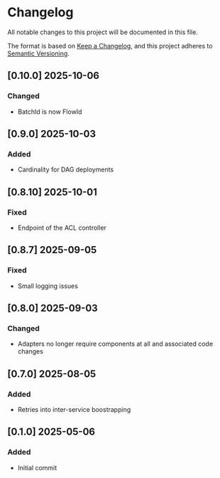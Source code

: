 # Changelog
All notable changes to this project will be documented in this file.

The format is based on [Keep a Changelog](https://keepachangelog.com/en/1.0.0/),
and this project adheres to [Semantic Versioning](https://semver.org/spec/v2.0.0.html).

## [0.10.0] 2025-10-06
### Changed
- BatchId is now FlowId

## [0.9.0] 2025-10-03
### Added
- Cardinality for DAG deployments

## [0.8.10] 2025-10-01
### Fixed
- Endpoint of the ACL controller

## [0.8.7] 2025-09-05
### Fixed
- Small logging issues

## [0.8.0] 2025-09-03
### Changed
- Adapters no longer require components at all and associated code changes

## [0.7.0] 2025-08-05
### Added
- Retries into inter-service boostrapping

## [0.1.0] 2025-05-06
### Added
- Initial commit
